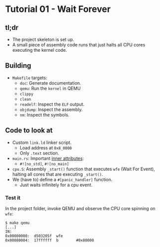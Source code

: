 # Tutorial 01 - Wait Forever

## tl;dr

- The project skeleton is set up.
- A small piece of assembly code runs that just halts all CPU cores executing the kernel code.

## Building

- `Makefile` targets:
    - `doc`: Generate documentation.
    - `qemu`: Run the `kernel` in QEMU
    - `clippy`
    - `clean`
    - `readelf`: Inspect the `ELF` output.
    - `objdump`: Inspect the assembly.
    - `nm`: Inspect the symbols.

## Code to look at

- Custom `link.ld` linker script.
    - Load address at `0x8_0000`
    - Only `.text` section.
- `main.rs`: Important [inner attributes]:
    - `#![no_std]`, `#![no_main]`
- `cpu.S`: Assembly `_start()` function that executes `wfe` (Wait For Event), halting all cores that
  are executing `_start()`.
- We (have to) define a `#[panic_handler]` function.
    - Just waits infinitely for a cpu event.

[inner attributes]: https://doc.rust-lang.org/reference/attributes.html

### Test it

In the project folder, invoke QEMU and observe the CPU core spinning on `wfe`:
```console
$ make qemu
[...]
IN:
0x00080000:  d503205f  wfe
0x00080004:  17ffffff  b        #0x80000
```
